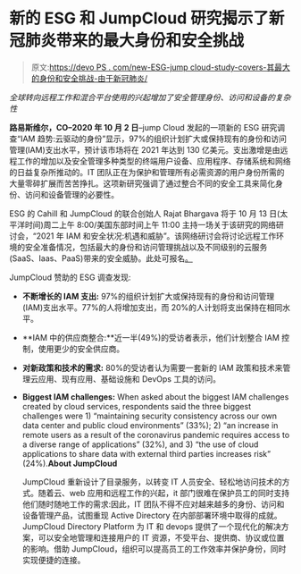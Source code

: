 # 新的 ESG 和 JumpCloud 研究揭示了新冠肺炎带来的最大身份和安全挑战

> 原文:[https://devo PS . com/new-ESG-jump cloud-study-covers-其最大的身份和安全挑战-由于新冠肺炎/](https://devops.com/new-esg-jumpcloud-study-uncovers-its-biggest-identity-and-security-challenges-due-to-covid-19/)

*全球转向远程工作和混合平台使用的兴起增加了安全管理身份、访问和设备的复杂性*

**路易斯维尔，CO–2020 年 10 月 2 日**–jump Cloud 发起的一项新的 ESG 研究调查“IAM 趋势:云驱动的身份”显示，97%的组织计划扩大或保持现有的身份和访问管理(IAM)支出水平，预计该市场将在 2021 年达到 130 亿美元。支出激增是由远程工作的增加以及安全管理多种类型的终端用户设备、应用程序、存储系统和网络的日益复杂所推动的。IT 团队正在为保护和管理所有必需资源的用户身份所需的大量零碎扩展而苦苦挣扎。这项新研究强调了通过整合不同的安全工具来简化身份、访问和设备管理的必要性。

ESG 的 Cahill 和 JumpCloud 的联合创始人 Rajat Bhargava 将于 10 月 13 日(太平洋时间)周二上午 8:00/美国东部时间上午 11:00 主持一场关于该研究的网络研讨会，“2021 年 IAM 和安全状况:机遇和威胁”。该网络研讨会将讨论远程工作环境的安全准备情况，包括最大的身份和访问管理挑战以及不同级别的云服务(SaaS、Iaas、PaaS)带来的安全威胁。此处可报名[。](https://jumpcloud.com/resources/2021-state-of-iam-and-security-opportunities-and-threats)

JumpCloud 赞助的 ESG 调查发现:

*   **不断增长的 IAM 支出:** 97%的组织计划扩大或保持现有的身份和访问管理(IAM)支出水平。77%的人将增加支出，而 20%的人计划将支出保持在相同水平。
*   **IAM 中的供应商整合:**近一半(49%)的受访者表示，他们计划整合 IAM 控制，使用更少的安全供应商。
*   **对新政策和技术的需求:** 80%的受访者认为需要一套新的 IAM 政策和技术来管理云应用、现有应用、基础设施和 DevOps 工具的访问。
*   **Biggest IAM challenges:** When asked about the biggest IAM challenges created by cloud services, respondents said the three biggest challenges were 1) “maintaining security consistency across our own data center and public cloud environments” (33%); 2) “an increase in remote users as a result of the coronavirus pandemic requires access to a diverse range of applications” (32%), and 3) “the use of cloud applications to share data with external third parties increases risk” (24%).**About JumpCloud**

    JumpCloud 重新设计了目录服务，以转变 IT 人员安全、轻松地访问技术的方式。随着云、web 应用和远程工作的兴起，it 部门很难在保护员工的同时支持他们随时随地工作的需求:因此，IT 团队不得不应对越来越多的身份、访问和设备管理产品，试图重现 Active Directory 在内部部署环境中取得的成就。JumpCloud Directory Platform 为 IT 和 devops 提供了一个现代化的解决方案，可以安全地管理和连接用户的 IT 资源，不受平台、提供商、协议或位置的影响。借助 JumpCloud，组织可以提高员工的工作效率并保护身份，同时实现便捷的连接。